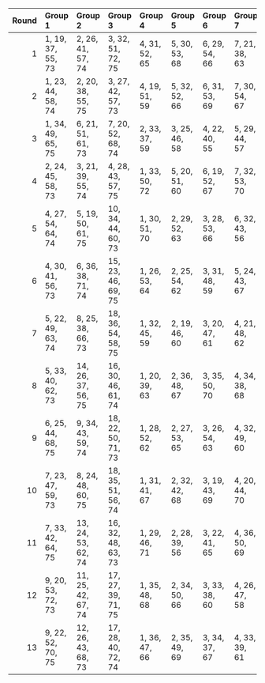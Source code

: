 |   Round | Group 1           | Group 2            | Group 3            | Group 4       | Group 5       | Group 6       | Group 7       | Group 8       | Group 9       | Group 10       | Group 11       | Group 12       | Group 13       | Group 14       | Group 15       | Group 16       | Group 17       | Group 18       |
|--------:|:------------------|:-------------------|:-------------------|:--------------|:--------------|:--------------|:--------------|:--------------|:--------------|:---------------|:---------------|:---------------|:---------------|:---------------|:---------------|:---------------|:---------------|:---------------|
|       1 | 1, 19, 37, 55, 73 | 2, 26, 41, 57, 74  | 3, 32, 51, 72, 75  | 4, 31, 52, 65 | 5, 30, 53, 68 | 6, 29, 54, 66 | 7, 21, 38, 63 | 8, 20, 45, 56 | 9, 28, 47, 71 | 10, 36, 42, 61 | 11, 35, 44, 64 | 12, 34, 46, 62 | 13, 33, 48, 70 | 14, 22, 43, 58 | 15, 27, 50, 59 | 16, 24, 40, 69 | 17, 23, 49, 67 | 18, 25, 39, 60 |
|       2 | 1, 23, 44, 58, 74 | 2, 20, 38, 55, 75  | 3, 27, 42, 57, 73  | 4, 19, 51, 59 | 5, 32, 52, 66 | 6, 31, 53, 69 | 7, 30, 54, 67 | 8, 22, 39, 64 | 9, 21, 46, 56 | 10, 29, 48, 72 | 11, 36, 43, 62 | 12, 35, 45, 65 | 13, 34, 47, 63 | 14, 33, 49, 71 | 15, 28, 37, 60 | 16, 25, 41, 70 | 17, 24, 50, 68 | 18, 26, 40, 61 |
|       3 | 1, 34, 49, 65, 75 | 6, 21, 51, 61, 73  | 7, 20, 52, 68, 74  | 2, 33, 37, 59 | 3, 25, 46, 58 | 4, 22, 40, 55 | 5, 29, 44, 57 | 8, 19, 53, 71 | 9, 32, 54, 69 | 10, 24, 41, 66 | 11, 23, 48, 56 | 12, 31, 50, 60 | 13, 36, 45, 64 | 14, 35, 47, 67 | 15, 30, 39, 62 | 16, 27, 43, 72 | 17, 26, 38, 70 | 18, 28, 42, 63 |
|       4 | 2, 24, 45, 58, 73 | 3, 21, 39, 55, 74  | 4, 28, 43, 57, 75  | 1, 33, 50, 72 | 5, 20, 51, 60 | 6, 19, 52, 67 | 7, 32, 53, 70 | 8, 31, 54, 68 | 9, 23, 40, 65 | 10, 22, 47, 56 | 11, 30, 49, 59 | 12, 36, 44, 63 | 13, 35, 46, 66 | 14, 34, 48, 64 | 15, 29, 38, 61 | 16, 26, 42, 71 | 17, 25, 37, 69 | 18, 27, 41, 62 |
|       5 | 4, 27, 54, 64, 74 | 5, 19, 50, 61, 75  | 10, 34, 44, 60, 73 | 1, 30, 51, 70 | 2, 29, 52, 63 | 3, 28, 53, 66 | 6, 32, 43, 56 | 7, 26, 45, 69 | 8, 36, 40, 59 | 9, 35, 42, 62  | 11, 33, 46, 68 | 12, 20, 41, 58 | 13, 31, 49, 55 | 14, 24, 39, 57 | 15, 25, 48, 71 | 16, 22, 38, 67 | 17, 21, 47, 65 | 18, 23, 37, 72 |
|       6 | 4, 30, 41, 56, 73 | 6, 36, 38, 71, 74  | 15, 23, 46, 69, 75 | 1, 26, 53, 64 | 2, 25, 54, 62 | 3, 31, 48, 59 | 5, 24, 43, 67 | 7, 35, 40, 60 | 8, 34, 42, 72 | 9, 33, 44, 66  | 10, 32, 39, 58 | 11, 29, 47, 55 | 12, 22, 37, 57 | 13, 28, 51, 68 | 14, 27, 52, 61 | 16, 20, 50, 65 | 17, 19, 45, 63 | 18, 21, 49, 70 |
|       7 | 5, 22, 49, 63, 74 | 8, 25, 38, 66, 73  | 18, 36, 54, 58, 75 | 1, 32, 45, 59 | 2, 19, 46, 60 | 3, 20, 47, 61 | 4, 21, 48, 62 | 6, 23, 50, 64 | 7, 24, 37, 65 | 9, 26, 39, 67  | 10, 27, 40, 68 | 11, 28, 41, 69 | 12, 29, 42, 70 | 13, 30, 43, 71 | 14, 31, 44, 72 | 15, 33, 51, 55 | 16, 34, 52, 56 | 17, 35, 53, 57 |
|       8 | 5, 33, 40, 62, 73 | 14, 26, 37, 56, 75 | 16, 30, 46, 61, 74 | 1, 20, 39, 63 | 2, 36, 48, 67 | 3, 35, 50, 70 | 4, 34, 38, 68 | 6, 28, 49, 58 | 7, 25, 43, 55 | 8, 32, 47, 57  | 9, 24, 51, 64  | 10, 23, 52, 71 | 11, 22, 53, 60 | 12, 21, 54, 72 | 13, 27, 44, 69 | 15, 19, 42, 65 | 17, 29, 41, 59 | 18, 31, 45, 66 |
|       9 | 6, 25, 44, 68, 75 | 9, 34, 43, 59, 74  | 18, 22, 50, 71, 73 | 1, 28, 52, 62 | 2, 27, 53, 65 | 3, 26, 54, 63 | 4, 32, 49, 60 | 5, 31, 42, 56 | 7, 36, 39, 72 | 8, 35, 41, 61  | 10, 33, 45, 67 | 11, 19, 40, 58 | 12, 30, 48, 55 | 13, 23, 38, 57 | 14, 29, 51, 69 | 15, 24, 47, 70 | 16, 21, 37, 66 | 17, 20, 46, 64 |
|      10 | 7, 23, 47, 59, 73 | 8, 24, 48, 60, 75  | 18, 35, 51, 56, 74 | 1, 31, 41, 67 | 2, 32, 42, 68 | 3, 19, 43, 69 | 4, 20, 44, 70 | 5, 21, 45, 71 | 6, 22, 46, 72 | 9, 25, 49, 61  | 10, 26, 50, 62 | 11, 27, 37, 63 | 12, 28, 38, 64 | 13, 29, 39, 65 | 14, 30, 40, 66 | 15, 34, 54, 57 | 16, 33, 53, 58 | 17, 36, 52, 55 |
|      11 | 7, 33, 42, 64, 75 | 13, 24, 53, 62, 74 | 16, 32, 48, 63, 73 | 1, 29, 46, 71 | 2, 28, 39, 56 | 3, 22, 41, 65 | 4, 36, 50, 69 | 5, 35, 38, 72 | 6, 34, 40, 70 | 8, 30, 37, 58  | 9, 27, 45, 55  | 10, 20, 49, 57 | 11, 26, 51, 66 | 12, 25, 52, 59 | 14, 23, 54, 60 | 15, 21, 44, 67 | 17, 31, 43, 61 | 18, 19, 47, 68 |
|      12 | 9, 20, 53, 72, 73 | 11, 25, 42, 67, 74 | 17, 27, 39, 71, 75 | 1, 35, 48, 68 | 2, 34, 50, 66 | 3, 33, 38, 60 | 4, 26, 47, 58 | 5, 23, 41, 55 | 6, 30, 45, 57 | 7, 22, 51, 62  | 8, 21, 52, 69  | 10, 19, 54, 70 | 12, 24, 49, 56 | 13, 32, 37, 61 | 14, 36, 46, 65 | 15, 31, 40, 63 | 16, 28, 44, 59 | 18, 29, 43, 64 |
|      13 | 9, 22, 52, 70, 75 | 12, 26, 43, 68, 73 | 17, 28, 40, 72, 74 | 1, 36, 47, 66 | 2, 35, 49, 69 | 3, 34, 37, 67 | 4, 33, 39, 61 | 5, 27, 48, 58 | 6, 24, 42, 55 | 7, 31, 46, 57  | 8, 23, 51, 63  | 10, 21, 53, 59 | 11, 20, 54, 71 | 13, 25, 50, 56 | 14, 19, 38, 62 | 15, 32, 41, 64 | 16, 29, 45, 60 | 18, 30, 44, 65 |